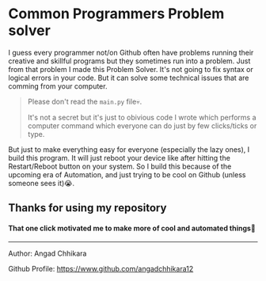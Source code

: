 # Common Programmers Problem solver

I guess every programmer not/on Github often have problems running their creative and skillful programs but they sometimes run into a problem. Just from that problem I made this Problem Solver. It's not going to fix syntax or logical errors in your code. But it can solve some technical issues that are comming from your computer.
> Please don't read the `main.py` file💀.
> 
> It's not a secret but it's just to obivious code I wrote which performs a computer command which everyone can do just by few clicks/ticks or type.

But just to make everything easy for everyone (especially the lazy ones), I build this program. It will just reboot your device like after hitting the Restart/Reboot button on your system. So I build this because of the upcoming era of Automation, and just trying to be cool on Github (unless someone sees it)😭.

## Thanks for using my repository
#### That one click motivated me to make more of cool and automated things🥹
***

Author: Angad Chhikara


Github Profile: https://www.github.com/angadchhikara12



